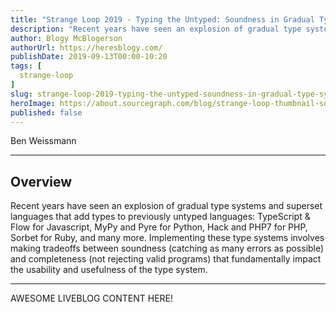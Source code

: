 ```yaml
---
title: "Strange Loop 2019 - Typing the Untyped: Soundness in Gradual Type Systems"
description: "Recent years have seen an explosion of gradual type systems and superset languages that add types to previously untyped languages: TypeScript & Flow for Javascript, MyPy and Pyre for Python, Hack and PHP7 for PHP, Sorbet for Ruby, and many more. Implementing these type systems involves making tradeoffs between soundness (catching as many errors as possible) and completeness (not rejecting valid programs) that fundamentally impact the usability and usefulness of the type system."
author: Blogy McBlogerson
authorUrl: https://heresblogy.com/
publishDate: 2019-09-13T00:00-10:20
tags: [
  strange-loop
]
slug: strange-loop-2019-typing-the-untyped-soundness-in-gradual-type-systems
heroImage: https://about.sourcegraph.com/blog/strange-loop-thumbnail-square-v2.jpg
published: false
---
```


<div className="container p-0 liveblog-presenters d-flex w-100 text-center">
  <div className="row m-0 w-100">
      <p className=" mr-12 m-0 w-100">
        <span className="liveblog-presenters__name">Ben Weissmann</span>
        <a href="https://github.com/benweissmann" target="_blank" title="GitHub"><i className="fa fa-github pr-2"></i></a>
        <a href="http://benweissmann.com" target="_blank" title="Speaker's site"><i className="fa fa-globe pr-2"></i></a>
      </p>
  </div>
</div>

---

## Overview

Recent years have seen an explosion of gradual type systems and superset languages that add types to previously untyped languages: TypeScript & Flow for Javascript, MyPy and Pyre for Python, Hack and PHP7 for PHP, Sorbet for Ruby, and many more. Implementing these type systems involves making tradeoffs between soundness (catching as many errors as possible) and completeness (not rejecting valid programs) that fundamentally impact the usability and usefulness of the type system.

---

AWESOME LIVEBLOG CONTENT HERE!
